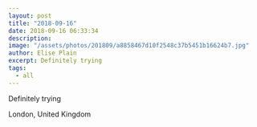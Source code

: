 ```yaml
---
layout: post
title: "2018-09-16"
date: 2018-09-16 06:33:34
description: 
image: "/assets/photos/201809/a8858467d10f2548c37b5451b16624b7.jpg"
author: Elise Plain
excerpt: Definitely trying
tags: 
  - all
---
```


Definitely trying
<p></p>
London, United Kingdom